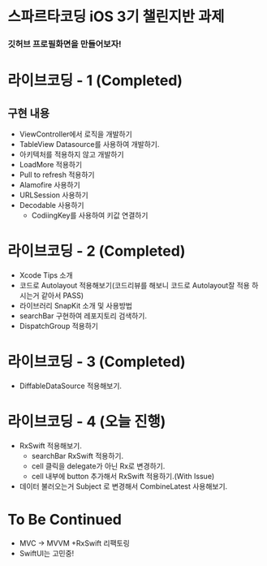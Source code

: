# 스파르타코딩 iOS 3기 챌린지반 과제
### 깃허브 프로필화면을 만들어보자!

# 라이브코딩 - 1 (Completed)
## 구현 내용
- ViewController에서 로직을 개발하기
- TableView Datasource를 사용하여 개발하기.
- 아키텍처를 적용하지 않고 개발하기
- LoadMore 적용하기
- Pull to refresh 적용하기
- Alamofire 사용하기
- URLSession 사용하기
- Decodable 사용하기
  - CodiingKey를 사용하여 키값 연결하기


# 라이브코딩 - 2 (Completed)
- Xcode Tips 소개
- 코드로 Autolayout 적용해보기(코드리뷰를 해보니 코드로 Autolayout잘 적용 하시는거 같아서 PASS)
- 라이브러리 SnapKit 소개 및 사용방법
- searchBar 구현하여 레포지토리 검색하기.
- DispatchGroup 적용하기

# 라이브코딩 - 3 (Completed)
- DiffableDataSource 적용해보기.

# 라이브코딩 - 4 (오늘 진행)
- RxSwift 적용해보기.
    - searchBar RxSwift 적용하기.
    - cell 클릭을 delegate가 아닌 Rx로 변경하기.
    - cell 내부에 button 추가해서 RxSwift 적용하기.(With Issue)
- 데이터 불러오는거 Subject 로 변경해서 CombineLatest 사용해보기.
    
# To Be Continued
- MVC -> MVVM +RxSwift 리팩토링
- SwiftUI는 고민중!

